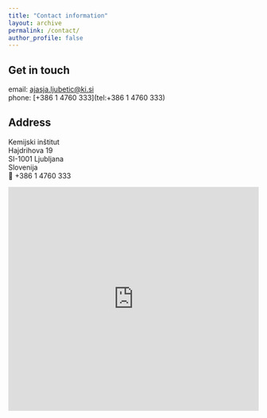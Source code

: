 ```yaml
---
title: "Contact information"
layout: archive
permalink: /contact/
author_profile: false
---
```


Get in touch
------------

email: [ajasja.ljubetic@ki.si](mailto:ajasja.ljubetic@ki.si)  
phone: [+386 1 4760 333](tel:+386 1 4760 333)


Address
-------

Kemijski inštitut<br>
Hajdrihova 19<br>
SI-1001 Ljubljana<br>
Slovenija<br>
🤙 +386 1 4760 333

<iframe src="https://www.google.com/maps/embed?pb=!1m18!1m12!1m3!1d2769.418759357023!2d14.491695976305701!3d46.042744971089334!2m3!1f0!2f0!3f0!3m2!1i1024!2i768!4f13.1!3m3!1m2!1s0x47652d69d86a3165%3A0xd15d11f17164acb9!2sNational%20Institute%20of%20Chemistry!5e0!3m2!1sen!2ssi!4v1732195158461!5m2!1sen!2ssi" style="border:0; height: 450px; width: min(100%, 600px);" allowfullscreen="" loading="lazy" referrerpolicy="no-referrer-when-downgrade"></iframe>